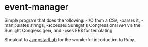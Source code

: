 event-manager
=============

Simple program that does the following: 
    -I/O from a CSV, 
    -parses it, 
    -manipulates strings, 
    -accesses Sunlight's Congressional API via the Sunlight Congress gem, and 
    -uses ERB for templating
  
Shoutout to [JumpstartLab](http://tutorials.jumpstartlab.com/projects/eventmanager.html) for the wonderful introduction to Ruby.

